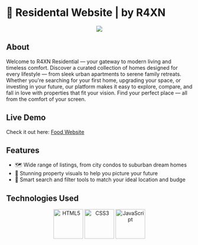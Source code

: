 # 🧬 Residental Website | by R4XN

<div align="center">
  <img src="https://github.com/um-xair/Food-Website/blob/main/assets/Food%20Website.png"/>
</div>

## About 
Welcome to R4XN Residential — your gateway to modern living and timeless comfort.
Discover a curated collection of homes designed for every lifestyle — from sleek urban apartments to serene family retreats. Whether you're searching for your first home, upgrading your space, or investing in your future, our platform makes it easy to explore, compare, and fall in love with properties that fit your vision. Find your perfect place — all from the comfort of your screen.

## Live Demo  
Check it out here: [Food Website](https://r4xn.netlify.app/design/estate.html) 

## Features  
- 🗺️ Wide range of listings, from city condos to suburban dream homes
- 📸 Stunning property visuals to help you picture your future
- 📍 Smart search and filter tools to match your ideal location and budge
  
## Technologies Used  
<p align="center">
  <img src="https://cdn.jsdelivr.net/gh/devicons/devicon/icons/html5/html5-original.svg" alt="HTML5" width="80" />
  <img src="https://cdn.jsdelivr.net/gh/devicons/devicon/icons/css3/css3-original.svg" alt="CSS3" width="80" />
  <img src="https://cdn.jsdelivr.net/gh/devicons/devicon/icons/javascript/javascript-original.svg" alt="JavaScript" width="80" />
</p>

